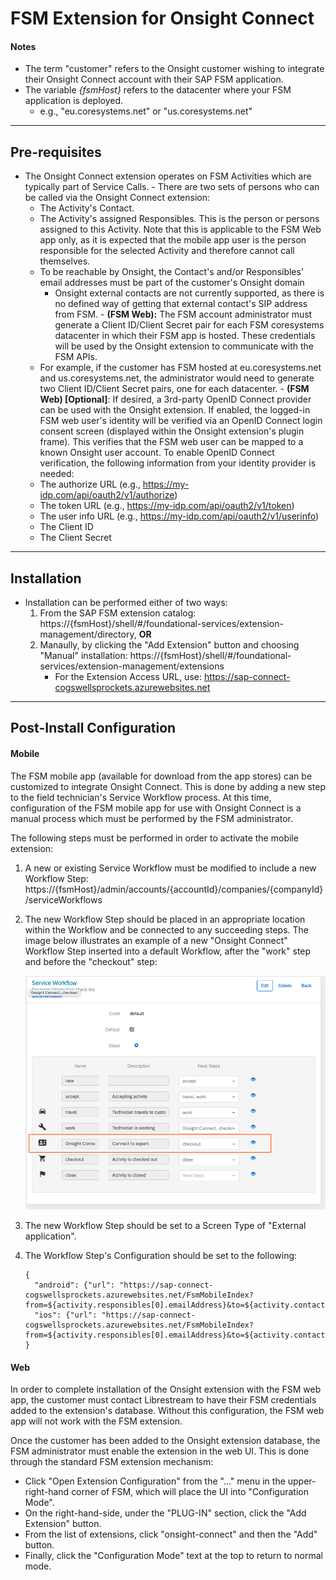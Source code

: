 # FSM Extension for Onsight Connect

#### Notes
   * The term "customer" refers to the Onsight customer wishing to integrate their Onsight Connect account with their SAP FSM application.
   * The variable *\{fsmHost\}* refers to the datacenter where your FSM application is deployed.
     * e.g., "eu.coresystems.net" or "us.coresystems.net"

---

## Pre-requisites

   - The Onsight Connect extension operates on FSM Activities which are typically
      part of Service Calls.
    - There are two sets of persons who can be called via the Onsight Connect extension:
        - The Activity's Contact.
        - The Activity's assigned Responsibles. This is the person 
          or persons assigned to this Activity. Note that this is applicable to the FSM Web app only,
          as it is expected that the mobile app user is the person responsible for the selected Activity
          and therefore cannot call themselves.
        - To be reachable by Onsight, the Contact's and/or Responsibles' email addresses must be part of the customer's Onsight domain
          - Onsight external contacts are not currently supported, as there is no defined way of getting
            that external contact's SIP address from FSM.
    - **(FSM Web):** The FSM account administrator must generate a Client ID/Client Secret pair for each FSM coresystems datacenter
      in which their FSM app is hosted. These credentials will be used by the Onsight extension to communicate
      with the FSM APIs.
        - For example, if the customer has FSM hosted at eu.coresystems.net and us.coresystems.net, the administrator
          would need to generate two Client ID/Client Secret pairs, one for each datacenter.
    - **(FSM Web) [Optional]**: If desired, a 3rd-party OpenID Connect provider can be used with the Onsight extension.
      If enabled, the logged-in FSM web user's identity will be verified via an OpenID Connect login consent screen
      (displayed within the Onsight extension's plugin frame). This verifies that the FSM web user can be mapped to a known
      Onsight user account. To enable OpenID Connect verification, the following information from your identity provider is needed:
        - The authorize URL (e.g., https://my-idp.com/api/oauth2/v1/authorize)
        - The token URL (e.g., https://my-idp.com/api/oauth2/v1/token)
        - The user info URL (e.g.,  https://my-idp.com/api/oauth2/v1/userinfo)
        - The Client ID
        - The Client Secret

---

## Installation

   - Installation can be performed either of two ways:
        1) From the SAP FSM extension catalog: https://{fsmHost}/shell/#/foundational-services/extension-management/directory, **OR**
        2) Manaully, by clicking the "Add Extension" button and choosing "Manual" installation: https://{fsmHost}/shell/#/foundational-services/extension-management/extensions
            - For the Extension Access URL, use: https://sap-connect-cogswellsprockets.azurewebsites.net

---

## Post-Install Configuration

   #### Mobile

   The FSM mobile app (available for download from the app stores) can be customized to integrate Onsight Connect.
   This is done by adding a new step to the field technician's Service Workflow process. At this time,
   configuration of the FSM mobile app for use with Onsight Connect is a manual process which must be
   performed by the FSM administrator.

   The following steps must be performed in order to activate the mobile extension:

   1) A new or existing Service Workflow must be modified to include a new Workflow Step:
    https://{fsmHost}/admin/accounts/{accountId}/companies/{companyId}/serviceWorkflows
   2) The new Workflow Step should be placed in an appropriate location within the Workflow and be connected to any succeeding steps. The image below illustrates an example of a new "Onsight Connect" Workflow Step inserted into a default Workflow, after the "work" step and before the "checkout" step:

         ![Edit Service Workflow](../images/edit-service-workflow.png)

   3) The new Workflow Step should be set to a Screen Type of "External application".
   4) The Workflow Step's Configuration should be set to the following:
         ```
        {
           "android": {"url": "https://sap-connect-cogswellsprockets.azurewebsites.net/FsmMobileIndex?from=${activity.responsibles[0].emailAddress}&to=${activity.contact.emailAddress}&toFirst=${activity.contact.firstName}&toLast=${activity.contact.lastName}&meta=eqp:${activity.equipment.code};act:${activity.code}"},
           "ios": {"url": "https://sap-connect-cogswellsprockets.azurewebsites.net/FsmMobileIndex?from=${activity.responsibles[0].emailAddress}&to=${activity.contact.emailAddress}&toFirst=${activity.contact.firstName}&toLast=${activity.contact.lastName}&meta=eqp:${activity.equipment.code};act:${activity.code}"}
        }
         ```

   #### Web

   In order to complete installation of the Onsight extension with the FSM web app, the
   customer must contact Librestream to have their FSM credentials added to the extension's database. Without
   this configuration, the FSM web app will not work with the FSM extension.

   Once the customer has been added to the Onsight extension database, the FSM administrator must enable
   the extension in the web UI. This is done through the standard FSM extension mechanism:
   
   - Click "Open Extension Configuration" from the "..." menu in the upper-right-hand corner of FSM,
     which will place the UI into "Configuration Mode".
   - On the right-hand-side, under the "PLUG-IN" section, click the "Add Extension" button.
   - From the list of extensions, click "onsight-connect" and then the "Add" button.
   - Finally, click the "Configuration Mode" text at the top to return to normal mode.
